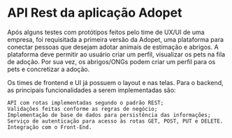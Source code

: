 # API Rest da aplicação Adopet

Após alguns testes com protótipos feitos pelo time de UX/UI de uma empresa, foi requisitada a primeira versão da Adopet, uma plataforma para conectar pessoas que desejam adotar animais de estimação e abrigos. A plataforma deve permitir ao usuário criar um perfil, visualizar os pets na fila de adoção. Por sua vez, os abrigos/ONGs podem criar um perfil para os pets e concretizar a adoção.

Os times de frontend e UI já possuem o layout e nas telas. Para o backend, as principais funcionalidades a serem implementadas são:

    API com rotas implementadas segundo o padrão REST;
    Validações feitas conforme as regras de negócio;
    Implementação de base de dados para persistência das informações;
    Serviço de autenticação para acesso às rotas GET, POST, PUT e DELETE.
    Integração com o Front-End.
